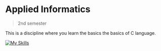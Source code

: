 # Applied Informatics

> 2nd semester

This is a discipline where you learn the basics the basics of C language.

[![My Skills](https://skillicons.dev/icons?i=c)](https://chrome.google.com/webstore/detail/return-youtube-dislike/gebbhagfogifgggkldgodflihgfeippi/related)
